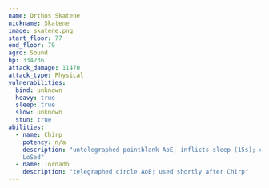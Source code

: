 ```yaml
---
name: Orthos Skatene
nickname: Skatene
image: skatene.png
start_floor: 77
end_floor: 79
agro: Sound
hp: 334236
attack_damage: 11470
attack_type: Physical
vulnerabilities:
  bind: unknown
  heavy: true
  sleep: true
  slow: unknown
  stun: true
abilities:
  - name: Chirp
    potency: n/a
    description: "untelegraphed pointblank AoE; inflicts sleep (15s); can be
    LoSed"
  - name: Tornado
    description: "telegraphed circle AoE; used shortly after Chirp"
---
```

